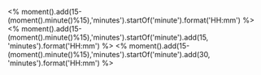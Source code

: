 <% moment().add(15-(moment().minute()%15),'minutes').startOf('minute').format('HH:mm') %>
 <% moment().add(15-(moment().minute()%15),'minutes').startOf('minute').add(15, 'minutes').format('HH:mm') %>
 <% moment().add(15-(moment().minute()%15),'minutes').startOf('minute').add(30, 'minutes').format('HH:mm') %>